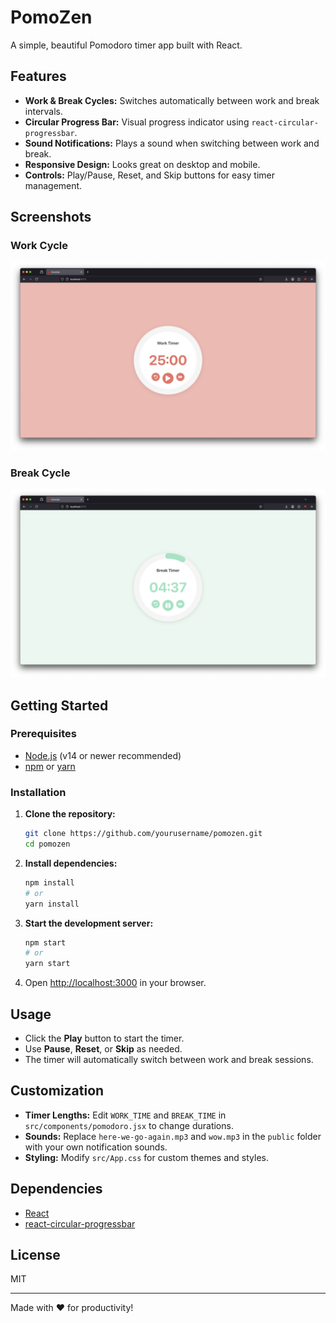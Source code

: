 # PomoZen

A simple, beautiful Pomodoro timer app built with React.

## Features

- **Work & Break Cycles:** Switches automatically between work and break intervals.
- **Circular Progress Bar:** Visual progress indicator using `react-circular-progressbar`.
- **Sound Notifications:** Plays a sound when switching between work and break.
- **Responsive Design:** Looks great on desktop and mobile.
- **Controls:** Play/Pause, Reset, and Skip buttons for easy timer management.

## Screenshots

### Work Cycle

![Work Cycle](public/work-cycle.png)

### Break Cycle

![Break Cycle](public/break-cycle.png)

## Getting Started

### Prerequisites

- [Node.js](https://nodejs.org/) (v14 or newer recommended)
- [npm](https://www.npmjs.com/) or [yarn](https://yarnpkg.com/)

### Installation

1. **Clone the repository:**
   ```sh
   git clone https://github.com/yourusername/pomozen.git
   cd pomozen
   ```

2. **Install dependencies:**
   ```sh
   npm install
   # or
   yarn install
   ```

3. **Start the development server:**
   ```sh
   npm start
   # or
   yarn start
   ```

4. Open [http://localhost:3000](http://localhost:3000) in your browser.

## Usage

- Click the **Play** button to start the timer.
- Use **Pause**, **Reset**, or **Skip** as needed.
- The timer will automatically switch between work and break sessions.

## Customization

- **Timer Lengths:** Edit `WORK_TIME` and `BREAK_TIME` in `src/components/pomodoro.jsx` to change durations.
- **Sounds:** Replace `here-we-go-again.mp3` and `wow.mp3` in the `public` folder with your own notification sounds.
- **Styling:** Modify `src/App.css` for custom themes and styles.

## Dependencies

- [React](https://reactjs.org/)
- [react-circular-progressbar](https://www.npmjs.com/package/react-circular-progressbar)

## License

MIT

---

Made with ❤️ for productivity!
